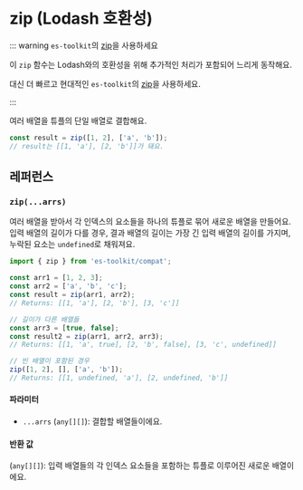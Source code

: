 # zip (Lodash 호환성)

::: warning `es-toolkit`의 [zip](../../array/zip.md)을 사용하세요

이 `zip` 함수는 Lodash와의 호환성을 위해 추가적인 처리가 포함되어 느리게 동작해요.

대신 더 빠르고 현대적인 `es-toolkit`의 [zip](../../array/zip.md)을 사용하세요.

:::

여러 배열을 튜플의 단일 배열로 결합해요.

```typescript
const result = zip([1, 2], ['a', 'b']);
// result는 [[1, 'a'], [2, 'b']]가 돼요.
```

## 레퍼런스

### `zip(...arrs)`

여러 배열을 받아서 각 인덱스의 요소들을 하나의 튜플로 묶어 새로운 배열을 만들어요. 입력 배열의 길이가 다를 경우, 결과 배열의 길이는 가장 긴 입력 배열의 길이를 가지며, 누락된 요소는 `undefined`로 채워져요.

```typescript
import { zip } from 'es-toolkit/compat';

const arr1 = [1, 2, 3];
const arr2 = ['a', 'b', 'c'];
const result = zip(arr1, arr2);
// Returns: [[1, 'a'], [2, 'b'], [3, 'c']]

// 길이가 다른 배열들
const arr3 = [true, false];
const result2 = zip(arr1, arr2, arr3);
// Returns: [[1, 'a', true], [2, 'b', false], [3, 'c', undefined]]

// 빈 배열이 포함된 경우
zip([1, 2], [], ['a', 'b']);
// Returns: [[1, undefined, 'a'], [2, undefined, 'b']]
```

#### 파라미터

- `...arrs` (`any[][]`): 결합할 배열들이에요.

#### 반환 값

(`any[][]`): 입력 배열들의 각 인덱스 요소들을 포함하는 튜플로 이루어진 새로운 배열이에요.
